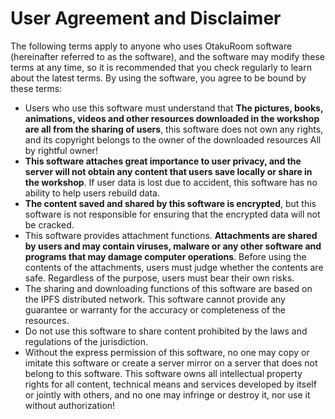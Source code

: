 # **User Agreement and Disclaimer**

The following terms apply to anyone who uses OtakuRoom software (hereinafter referred to as the software), and the software may modify these terms at any time, so it is recommended that you check regularly to learn about the latest terms. By using the software, you agree to be bound by these terms:

- Users who use this software must understand that **The pictures, books, animations, videos and other resources downloaded in the workshop are all from the sharing of users**, this software does not own any rights, and its copyright belongs to the owner of the downloaded resources All by rightful owner!
- **This software attaches great importance to user privacy, and the server will not obtain any content that users save locally or share in the workshop**. If user data is lost due to accident, this software has no ability to help users rebuild data.
- **The content saved and shared by this software is encrypted**, but this software is not responsible for ensuring that the encrypted data will not be cracked.
- This software provides attachment functions. **Attachments are shared by users and may contain viruses, malware or any other software and programs that may damage computer operations**. Before using the contents of the attachments, users must judge whether the contents are safe. Regardless of the purpose, users must bear their own risks.
- The sharing and downloading functions of this software are based on the IPFS distributed network. This software cannot provide any guarantee or warranty for the accuracy or completeness of the resources.
- Do not use this software to share content prohibited by the laws and regulations of the jurisdiction.
- Without the express permission of this software, no one may copy or imitate this software or create a server mirror on a server that does not belong to this software. This software owns all intellectual property rights for all content, technical means and services developed by itself or jointly with others, and no one may infringe or destroy it, nor use it without authorization!
